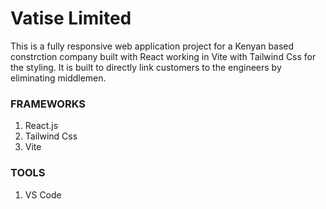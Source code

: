 # Vatise Limited

This is a fully responsive web application project for a Kenyan based constrction company built with React working in Vite with Tailwind Css for the styling. It is built to directly link customers to the engineers by eliminating middlemen.

### FRAMEWORKS

<ol>
<li>React.js</li>
<li>Tailwind Css</li>
<li>Vite</li>
</ol>

### TOOLS

<ol>
<li>VS Code</li>
</ol>
